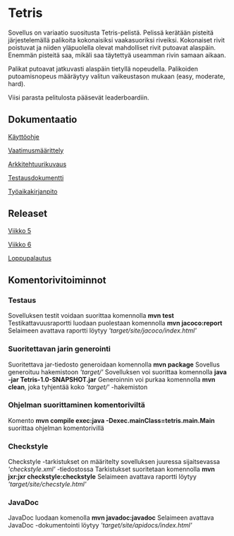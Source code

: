 # Tetris

Sovellus on variaatio suositusta Tetris-pelistä. Pelissä kerätään pisteitä järjestelemällä palikoita kokonaisiksi vaakasuoriksi riveiksi. Kokonaiset rivit poistuvat ja niiden yläpuolella olevat mahdolliset rivit putoavat alaspäin. Enemmän pisteitä saa, mikäli saa täytettyä useamman rivin samaan aikaan.

Palikat putoavat jatkuvasti alaspäin tietyllä nopeudella. Palikoiden putoamisnopeus määräytyy valitun vaikeustason mukaan (easy, moderate, hard).

Viisi parasta pelitulosta pääsevät leaderboardiin.

## Dokumentaatio

[Käyttöohje](https://github.com/Marcestus/ot-harjoitustyo/blob/master/dokumentaatio/kayttoohje.md)

[Vaatimusmäärittely](https://github.com/marcestus/ot-harjoitustyo/blob/master/dokumentaatio/vaatimusmaarittely.md)

[Arkkitehtuurikuvaus](https://github.com/Marcestus/ot-harjoitustyo/blob/master/dokumentaatio/arkkitehtuuri.md)

[Testausdokumentti](https://github.com/Marcestus/ot-harjoitustyo/blob/master/dokumentaatio/testausdokumentti.md)

[Työaikakirjanpito](https://github.com/Marcestus/ot-harjoitustyo/blob/master/dokumentaatio/tuntikirjanpito.md)

## Releaset

[Viikko 5](https://github.com/Marcestus/ot-harjoitustyo/releases/tag/viikko5)

[Viikko 6](https://github.com/Marcestus/ot-harjoitustyo/releases/tag/viikko6)

[Loppupalautus](https://github.com/Marcestus/ot-harjoitustyo/releases/tag/loppupalautus)

## Komentorivitoiminnot

### Testaus

Sovelluksen testit voidaan suorittaa komennolla **mvn test**
Testikattavuusraportti luodaan puolestaan komennolla **mvn jacoco:report**
Selaimeen avattava raportti löytyy *'target/site/jacoco/index.html'*

### Suoritettavan jarin generointi

Suoritettava jar-tiedosto generoidaan komennolla **mvn package**
Sovellus generoituu hakemistoon *'target/'*
Sovelluksen voi suorittaa komennolla **java -jar Tetris-1.0-SNAPSHOT.jar**
Generoinnin voi purkaa komennolla **mvn clean**, joka tyhjentää koko *'target/'* -hakemiston

### Ohjelman suorittaminen komentoriviltä

Komento **mvn compile exec:java -Dexec.mainClass=tetris.main.Main** suorittaa ohjelman komentorivillä

### Checkstyle

Checkstyle -tarkistukset on määritelty sovelluksen juuressa sijaitsevassa *'checkstyle.xml'* -tiedostossa
Tarkistukset suoritetaan komennolla **mvn jxr:jxr checkstyle:checkstyle**
Selaimeen avattava raportti löytyy *'target/site/checstyle.html'*

### JavaDoc 

JavaDoc luodaan komenolla **mvn javadoc:javadoc**
Selaimeen avattava JavaDoc -dokumentointi löytyy *'target/site/apidocs/index.html'*
